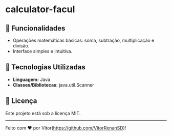 # calculator-facul

## 📌 Funcionalidades

- Operações matemáticas básicas: soma, subtração, multiplicação e divisão.
- Interface simples e intuitiva.

## 🚀 Tecnologias Utilizadas

- **Linguagem:** Java
- **Classes/Bibliotecas:** java.util.Scanner

## 📜 Licença

Este projeto está sob a licença MIT.

---

Feito com ❤️ por Vitor(https://github.com/VitorRenanSD)!